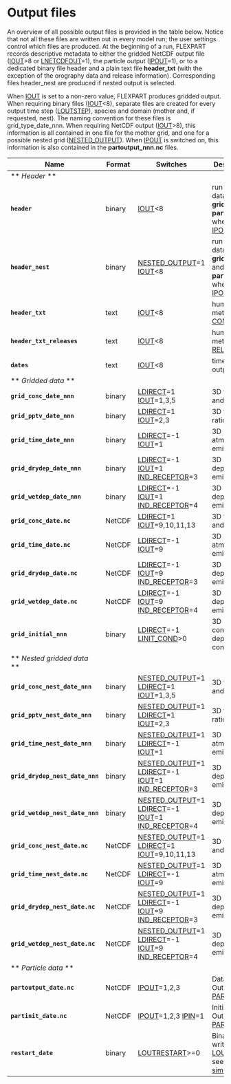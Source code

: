 # Output files

An overview of all possible output files is provided in the table below. Notice that not all these files are written out in every model run; the user settings control which files are produced. At the beginning of a run, FLEXPART records descriptive metadata to either the gridded NetCDF output file ([IOUT](configuration.md#IOUT)>8 or [LNETCDFOUT](configuration.md#LNETCDFOUT)=1), the particle output ([IPOUT](configuration.md#IOUT)=1), or to a dedicated binary file header and a plain text file **header_txt** (with the exception of the orography data and release information). Corresponding files header_nest are produced if nested output is selected. 

When [IOUT](configuration.md#IOUT) is set to a non-zero value, FLEXPART produces gridded output. When requiring binary files ([IOUT](configuration.md#IOUT)<8), separate files are created for every output time step ([LOUTSTEP](configuration.md#LOUTSTEP)), species and domain (mother and, if requested, nest). The naming convention for these files is grid_type_date_nnn. When requiring NetCDF output ([IOUT](configuration.md#IOUT)>8), this information is all contained in one file for the mother grid, and one for a possible nested grid ([NESTED_OUTPUT](configuration.md#NESTED_OUTPUT)). When [IPOUT](configuration.md#IPOUT) is switched on, this information is also contained in the **partoutput_nnn.nc** files.

| Name | Format | Switches | Description of contents |
| ---- | ------ | -------- | ----------------------- |
| ** *Header* ** | | | |
| **`header`** | binary | [IOUT](configuration.md#IOUT)<8 | run metadata + ancillary data, included in **grid_conc_date.nc** and **partoutput_date.nc** when [IOUT](configuration.md#IOUT)>8 and [IPOUT](configuration.md#IPOUT)=1, respectively. |
| **`header_nest`** | binary | [NESTED_OUTPUT](configuration.md#NESTED_OUTPUT)=1 [IOUT](configuration.md#IOUT)<8 | run metadata + ancillary data, included in **grid_conc_date_nest.nc** and **partoutput_date_nest.nc** when [IOUT](configuration.md#IOUT)>8 and [IPOUT](configuration.md#IPOUT)=1, respectively. |
| **`header_txt`** | text | [IOUT](configuration.md#IOUT)<8 | human-readable run metadata (from [COMMAND](configuration.md#command)) |
| **`header_txt_releases`** | text | [IOUT](configuration.md#IOUT)<8 | human-readable run metadata (from [RELEASES](configuration.md#releases) or **part_ic.nc**) |
| **`dates`** | text | [IOUT](configuration.md#IOUT)<8 | time series: dates of output files |
| ** *Gridded data* ** | | | |
| **`grid_conc_date_nnn`** | binary | [LDIRECT](configuration.md#ldirect)=1 [IOUT](configuration.md#IOUT)=1,3,5 | 3D tracer mass density and 2D deposition |
| **`grid_pptv_date_nnn`** | binary | [LDIRECT](configuration.md#ldirect)=1 [IOUT](configuration.md#IOUT)=2,3 | 3D tracer volume mixing ratio and 2D deposition |
| **`grid_time_date_nnn`** | binary | [LDIRECT](configuration.md#ldirect)=-1 [IOUT](configuration.md#IOUT)=1 | 3D sensitivity of atmospheric receptor to emissions |
| **`grid_drydep_date_nnn`** | binary | [LDIRECT](configuration.md#ldirect)=-1 [IOUT](configuration.md#IOUT)=1 [IND_RECEPTOR](configuration.md#IND_RECEPTOR)=3 | 3D sensitivity of dry deposition receptor to emissions |
| **`grid_wetdep_date_nnn`** | binary | [LDIRECT](configuration.md#ldirect)=-1 [IOUT](configuration.md#IOUT)=1 [IND_RECEPTOR](configuration.md#IND_RECEPTOR)=4 | 3D sensitivity of wet deposition receptor to emissions |
| **`grid_conc_date.nc`** | NetCDF | [LDIRECT](configuration.md#ldirect)=1 [IOUT](configuration.md#IOUT)=9,10,11,13 | 3D tracer and 2D wet and dry deposition |
| **`grid_time_date.nc`** | NetCDF | [LDIRECT](configuration.md#ldirect)=-1 [IOUT](configuration.md#IOUT)=9 | 3D sensitivity of atmospheric receptor to emissions |
| **`grid_drydep_date.nc`** | NetCDF | [LDIRECT](configuration.md#ldirect)=-1 [IOUT](configuration.md#IOUT)=9 [IND_RECEPTOR](configuration.md#IND_RECEPTOR)=3 | 3D sensitivity of dry deposition receptor to emissions |
| **`grid_wetdep_date.nc`** | NetCDF | [LDIRECT](configuration.md#ldirect)=-1 [IOUT](configuration.md#IOUT)=9 [IND_RECEPTOR](configuration.md#IND_RECEPTOR)=4 | 3D sensitivity of wet deposition receptor to emissions |
| **`grid_initial_nnn`** | binary | [LDIRECT](configuration.md#ldirect)=-1 [LINIT_COND](configuration.md#LINIT_COND)>0 | 3D sensitivity of receptor concentrations and deposition to initial conditions |
| ** *Nested gridded data* ** | | | |
| **`grid_conc_nest_date_nnn`** | binary | [NESTED_OUTPUT](configuration.md#NESTED_OUTPUT)=1 [LDIRECT](configuration.md#ldirect)=1 [IOUT](configuration.md#IOUT)=1,3,5 | 3D tracer mass density and 2D deposition |
| **`grid_pptv_nest_date_nnn`** | binary | [NESTED_OUTPUT](configuration.md#NESTED_OUTPUT)=1 [LDIRECT](configuration.md#ldirect)=1 [IOUT](configuration.md#IOUT)=2,3 | 3D tracer volume mixing ratio and 2D deposition |
| **`grid_time_nest_date_nnn`** | binary | [NESTED_OUTPUT](configuration.md#NESTED_OUTPUT)=1 [LDIRECT](configuration.md#ldirect)=-1 [IOUT](configuration.md#IOUT)=1 | 3D sensitivity of atmospheric receptor to emissions |
| **`grid_drydep_nest_date_nnn`** | binary | [NESTED_OUTPUT](configuration.md#NESTED_OUTPUT)=1 [LDIRECT](configuration.md#ldirect)=-1 [IOUT](configuration.md#IOUT)=1 [IND_RECEPTOR](configuration.md#IND_RECEPTOR)=3 | 3D sensitivity of dry deposition receptor to emissions |
| **`grid_wetdep_nest_date_nnn`** | binary | [NESTED_OUTPUT](configuration.md#NESTED_OUTPUT)=1 [LDIRECT](configuration.md#ldirect)=-1 [IOUT](configuration.md#IOUT)=1 [IND_RECEPTOR](configuration.md#IND_RECEPTOR)=4 | 3D sensitivity of wet deposition receptor to emissions |
| **`grid_conc_nest_date.nc`** | NetCDF | [NESTED_OUTPUT](configuration.md#NESTED_OUTPUT)=1 [LDIRECT](configuration.md#ldirect)=1 [IOUT](configuration.md#IOUT)=9,10,11,13 | 3D tracer and 2D wet and dry deposition |
| **`grid_time_nest_date.nc`** | NetCDF | [NESTED_OUTPUT](configuration.md#NESTED_OUTPUT)=1 [LDIRECT](configuration.md#ldirect)=-1 [IOUT](configuration.md#IOUT)=9 | 3D sensitivity of atmospheric receptor to emissions |
| **`grid_drydep_nest_date.nc`** | NetCDF | [NESTED_OUTPUT](configuration.md#NESTED_OUTPUT)=1 [LDIRECT](configuration.md#ldirect)=-1 [IOUT](configuration.md#IOUT)=9 [IND_RECEPTOR](configuration.md#IND_RECEPTOR)=3 | 3D sensitivity of dry deposition receptor to emissions |
| **`grid_wetdep_nest_date.nc`** | NetCDF | [NESTED_OUTPUT](configuration.md#NESTED_OUTPUT)=1 [LDIRECT](configuration.md#ldirect)=-1 [IOUT](configuration.md#IOUT)=9 [IND_RECEPTOR](configuration.md#IND_RECEPTOR)=4 | 3D sensitivity of wet deposition receptor to emissions |
| ** *Particle data* ** | | | |
| **`partoutput_date.nc`** | NetCDF | [IPOUT](configuration.md#IPOUT)=1,2,3 | Data at particle level. Output fields set in [PARTOPTIONS](configuration.md#PARTOPTIONS) |
| **`partinit_date.nc`** | NetCDF | [IPOUT](configuration.md#IPOUT)=1,2,3 [IPIN](configuration.md#IPIN)=1 | Initial particle data at t=0. Output fields set in [PARTOPTIONS](configuration.md#PARTOPTIONS) |
| **`restart_date`** | binary | [LOUTRESTART](configuration.md#LOUTRESTART)>=0 | Binary restart files are written to file at each [LOUTRESTART](configuration.md#LOUTRESTART) interval, see [Restarting a simulation](configuration.md#RESTART) |